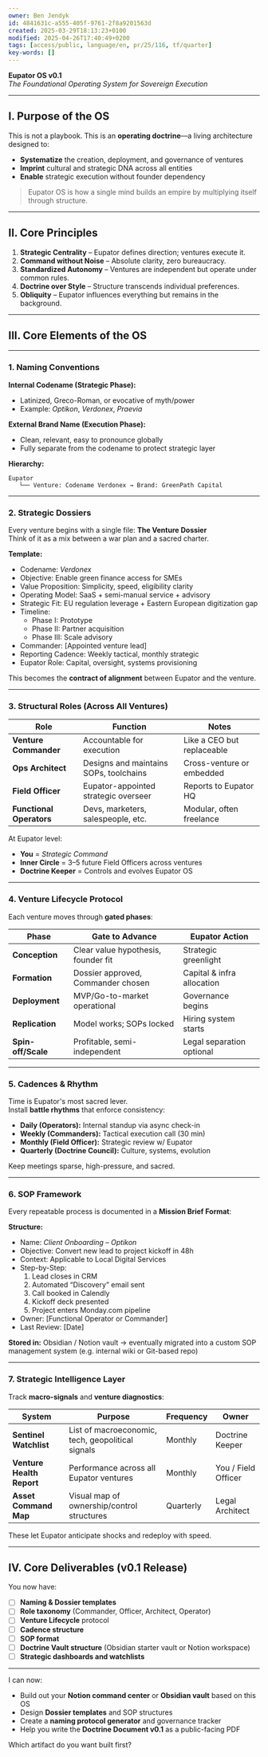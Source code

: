 ```yaml
---
owner: Ben Jendyk
id: 4841631c-a555-405f-9761-2f8a9201563d
created: 2025-03-29T18:13:23+0100
modified: 2025-04-26T17:40:49+0200
tags: [access/public, language/en, pr/25/116, tf/quarter]
key-words: []
---
```


**Eupator OS v0.1**  
*The Foundational Operating System for Sovereign Execution*

---

## **I. Purpose of the OS**

This is not a playbook. This is an **operating doctrine**—a living architecture designed to:

- **Systematize** the creation, deployment, and governance of ventures
- **Imprint** cultural and strategic DNA across all entities
- **Enable** strategic execution without founder dependency

> Eupator OS is how a single mind builds an empire by multiplying itself through structure.

---

## **II. Core Principles**

1. **Strategic Centrality** – Eupator defines direction; ventures execute it.  
2. **Command without Noise** – Absolute clarity, zero bureaucracy.  
3. **Standardized Autonomy** – Ventures are independent but operate under common rules.  
4. **Doctrine over Style** – Structure transcends individual preferences.  
5. **Obliquity** – Eupator influences everything but remains in the background.

---

## **III. Core Elements of the OS**

---

### **1. Naming Conventions**

**Internal Codename (Strategic Phase):**
- Latinized, Greco-Roman, or evocative of myth/power
- Example: *Optikon*, *Verdonex*, *Praevia*

**External Brand Name (Execution Phase):**
- Clean, relevant, easy to pronounce globally
- Fully separate from the codename to protect strategic layer

**Hierarchy:**
```
Eupator
   └── Venture: Codename Verdonex → Brand: GreenPath Capital
```

---

### **2. Strategic Dossiers**

Every venture begins with a single file: **The Venture Dossier**  
Think of it as a mix between a war plan and a sacred charter.

**Template:**

- Codename: *Verdonex*  
- Objective: Enable green finance access for SMEs  
- Value Proposition: Simplicity, speed, eligibility clarity  
- Operating Model: SaaS + semi-manual service + advisory  
- Strategic Fit: EU regulation leverage + Eastern European digitization gap  
- Timeline:  
  - Phase I: Prototype  
  - Phase II: Partner acquisition  
  - Phase III: Scale advisory  
- Commander: [Appointed venture lead]  
- Reporting Cadence: Weekly tactical, monthly strategic  
- Eupator Role: Capital, oversight, systems provisioning

This becomes the **contract of alignment** between Eupator and the venture.

---

### **3. Structural Roles (Across All Ventures)**

| Role                    | Function                                | Notes                             |
|-------------------------|------------------------------------------|-----------------------------------|
| **Venture Commander**   | Accountable for execution                | Like a CEO but replaceable        |
| **Ops Architect**       | Designs and maintains SOPs, toolchains   | Cross-venture or embedded         |
| **Field Officer**       | Eupator-appointed strategic overseer     | Reports to Eupator HQ             |
| **Functional Operators**| Devs, marketers, salespeople, etc.       | Modular, often freelance          |

At Eupator level:
- **You** = *Strategic Command*  
- **Inner Circle** = 3–5 future Field Officers across ventures  
- **Doctrine Keeper** = Controls and evolves Eupator OS

---

### **4. Venture Lifecycle Protocol**

Each venture moves through **gated phases**:

| Phase      | Gate to Advance | Eupator Action |
|------------|------------------|----------------|
| **Conception**  | Clear value hypothesis, founder fit | Strategic greenlight |
| **Formation**   | Dossier approved, Commander chosen | Capital & infra allocation |
| **Deployment**  | MVP/Go-to-market operational | Governance begins |
| **Replication** | Model works; SOPs locked | Hiring system starts |
| **Spin-off/Scale** | Profitable, semi-independent | Legal separation optional |

---

### **5. Cadences & Rhythm**

Time is Eupator's most sacred lever.  
Install **battle rhythms** that enforce consistency:

- **Daily (Operators):** Internal standup via async check-in  
- **Weekly (Commanders):** Tactical execution call (30 min)  
- **Monthly (Field Officer):** Strategic review w/ Eupator  
- **Quarterly (Doctrine Council):** Culture, systems, evolution  

Keep meetings sparse, high-pressure, and sacred.

---

### **6. SOP Framework**

Every repeatable process is documented in a **Mission Brief Format**:

**Structure:**
- Name: *Client Onboarding – Optikon*  
- Objective: Convert new lead to project kickoff in 48h  
- Context: Applicable to Local Digital Services  
- Step-by-Step:
  1. Lead closes in CRM
  2. Automated “Discovery” email sent
  3. Call booked in Calendly
  4. Kickoff deck presented
  5. Project enters Monday.com pipeline
- Owner: [Functional Operator or Commander]  
- Last Review: [Date]

**Stored in:** Obsidian / Notion vault → eventually migrated into a custom SOP management system (e.g. internal wiki or Git-based repo)

---

### **7. Strategic Intelligence Layer**

Track **macro-signals** and **venture diagnostics**:

| System | Purpose                      | Frequency | Owner           |
|--------|------------------------------|-----------|-----------------|
| **Sentinel Watchlist** | List of macroeconomic, tech, geopolitical signals | Monthly | Doctrine Keeper |
| **Venture Health Report** | Performance across all Eupator ventures | Monthly | You / Field Officer |
| **Asset Command Map** | Visual map of ownership/control structures | Quarterly | Legal Architect |

These let Eupator anticipate shocks and redeploy with speed.

---

## **IV. Core Deliverables (v0.1 Release)**

You now have:
- [ ] **Naming & Dossier templates**  
- [ ] **Role taxonomy** (Commander, Officer, Architect, Operator)  
- [ ] **Venture Lifecycle** protocol  
- [ ] **Cadence structure**  
- [ ] **SOP format**  
- [ ] **Doctrine Vault structure** (Obsidian starter vault or Notion workspace)  
- [ ] **Strategic dashboards and watchlists**

---

I can now:

- Build out your **Notion command center** or **Obsidian vault** based on this OS  
- Design **Dossier templates** and SOP structures  
- Create a **naming protocol generator** and governance tracker  
- Help you write the **Doctrine Document v0.1** as a public-facing PDF

Which artifact do you want built first?